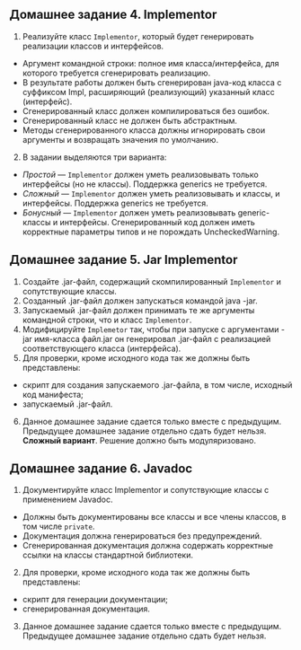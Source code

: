 ## Домашнее задание 4. Implementor
1. Реализуйте класс `Implementor`, который будет генерировать реализации классов и интерфейсов.  
* Аргумент командной строки: полное имя класса/интерфейса, для которого требуется сгенерировать реализацию.  
* В результате работы должен быть сгенерирован java-код класса с суффиксом Impl, расширяющий (реализующий) указанный класс (интерфейс).  
* Сгенерированный класс должен компилироваться без ошибок.  
* Сгенерированный класс не должен быть абстрактным.  
* Методы сгенерированного класса должны игнорировать свои аргументы и возвращать значения по умолчанию.  

2. В задании выделяются три варианта:  
* _Простой_ — `Implementor` должен уметь реализовывать только интерфейсы (но не классы). Поддержка generics не требуется.  
* _Сложный_ — `Implementor` должен уметь реализовывать и классы, и интерфейсы. Поддержка generics не требуется.  
* _Бонусный_ — `Implementor` должен уметь реализовывать generic-классы и интерфейсы. Сгенерированный код должен иметь корректные параметры типов и не порождать UncheckedWarning.  
## Домашнее задание 5. Jar Implementor
1. Создайте .jar-файл, содержащий скомпилированный `Implementor` и сопутствующие классы.  
2. Созданный .jar-файл должен запускаться командой java -jar.  
3. Запускаемый .jar-файл должен принимать те же аргументы командной строки, что и класс `Implementor`.  
4. Модифицируйте `Implemetor` так, чтобы при запуске с аргументами -jar имя-класса файл.jar он генерировал .jar-файл с реализацией соответствующего класса (интерфейса).  
5. Для проверки, кроме исходного кода так же должны быть представлены:  
* скрипт для создания запускаемого .jar-файла, в том числе, исходный код манифеста;  
* запускаемый .jar-файл.  

6. Данное домашнее задание сдается только вместе с предыдущим. Предыдущее домашнее задание отдельно сдать будет нельзя.  
**Сложный вариант**. Решение должно быть модуляризовано.  
## Домашнее задание 6. Javadoc
1. Документируйте класс Implementor и сопутствующие классы с применением Javadoc.  
* Должны быть документированы все классы и все члены классов, в том числе `private`.  
* Документация должна генерироваться без предупреждений.  
* Сгенерированная документация должна содержать корректные ссылки на классы стандартной библиотеки.  

2. Для проверки, кроме исходного кода так же должны быть представлены:  
* скрипт для генерации документации;  
* сгенерированная документация.  

3. Данное домашнее задание сдается только вместе с предыдущим. Предыдущее домашнее задание отдельно сдать будет нельзя.  
